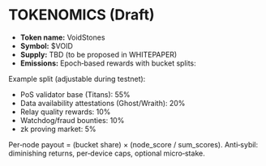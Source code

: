 # TOKENOMICS (Draft)

- **Token name:** VoidStones
- **Symbol:** $VOID
- **Supply:** TBD (to be proposed in WHITEPAPER)
- **Emissions:** Epoch‑based rewards with bucket splits:

Example split (adjustable during testnet):
- PoS validator base (Titans): 55%
- Data availability attestations (Ghost/Wraith): 20%
- Relay quality rewards: 10%
- Watchdog/fraud bounties: 10%
- zk proving market: 5%

Per‑node payout = (bucket share) × (node_score / sum_scores).
Anti‑sybil: diminishing returns, per‑device caps, optional micro‑stake.
